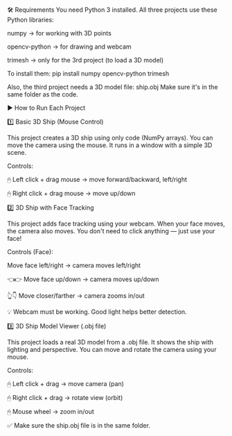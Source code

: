 🛠 Requirements
You need Python 3 installed.
All three projects use these Python libraries:

numpy → for working with 3D points

opencv-python → for drawing and webcam

trimesh → only for the 3rd project (to load a 3D model)

To install them:
pip install numpy opencv-python trimesh

Also, the third project needs a 3D model file: ship.obj
Make sure it's in the same folder as the code.

▶️ How to Run Each Project

1️⃣ Basic 3D Ship (Mouse Control)

This project creates a 3D ship using only code (NumPy arrays). You can move the camera using the mouse. It runs in a window with a simple 3D scene.

Controls:

🖱 Left click + drag mouse → move forward/backward, left/right

🖱 Right click + drag mouse → move up/down

2️⃣ 3D Ship with Face Tracking

This project adds face tracking using your webcam. When your face moves, the camera also moves. You don't need to click anything — just use your face!

Controls (Face):

Move face left/right → camera moves left/right

👈👉 Move face up/down → camera moves up/down

👆👇 Move closer/farther → camera zooms in/out

💡 Webcam must be working. Good light helps better detection.

3️⃣ 3D Ship Model Viewer (.obj file)

This project loads a real 3D model from a .obj file. It shows the ship with lighting and perspective. You can move and rotate the camera using your mouse.

Controls:

🖱 Left click + drag → move camera (pan)

🖱 Right click + drag → rotate view (orbit)

🖱 Mouse wheel → zoom in/out

✅ Make sure the ship.obj file is in the same folder.

